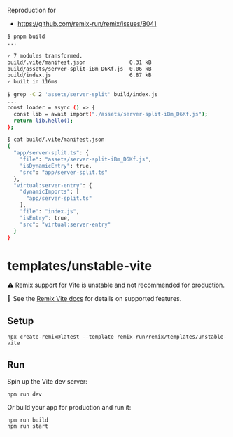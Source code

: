 Reproduction for

- https://github.com/remix-run/remix/issues/8041

```sh
$ pnpm build
...

✓ 7 modules transformed.
build/.vite/manifest.json              0.31 kB
build/assets/server-split-iBm_D6Kf.js  0.06 kB
build/index.js                         6.87 kB
✓ built in 116ms

$ grep -C 2 'assets/server-split' build/index.js
...
const loader = async () => {
  const lib = await import("./assets/server-split-iBm_D6Kf.js");
  return lib.hello();
};

$ cat build/.vite/manifest.json
{
  "app/server-split.ts": {
    "file": "assets/server-split-iBm_D6Kf.js",
    "isDynamicEntry": true,
    "src": "app/server-split.ts"
  },
  "virtual:server-entry": {
    "dynamicImports": [
      "app/server-split.ts"
    ],
    "file": "index.js",
    "isEntry": true,
    "src": "virtual:server-entry"
  }
}
```

# templates/unstable-vite

⚠️ Remix support for Vite is unstable and not recommended for production.

📖 See the [Remix Vite docs][remix-vite-docs] for details on supported features.

## Setup

```shellscript
npx create-remix@latest --template remix-run/remix/templates/unstable-vite
```

## Run

Spin up the Vite dev server:

```shellscript
npm run dev
```

Or build your app for production and run it:

```shellscript
npm run build
npm run start
```

[remix-vite-docs]: https://remix.run/docs/en/main/future/vite
